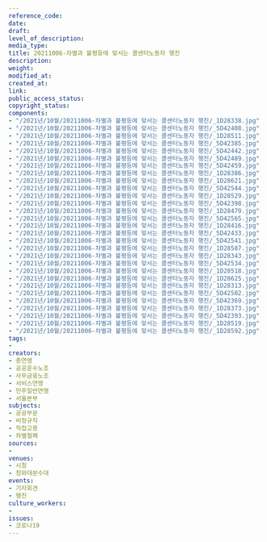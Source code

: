 ```yaml
---
reference_code: 
date: 
draft: 
level_of_description: 
media_type: 
title: 20211006-차별과 불평등에 맞서는 콜센터노동자 행진
description: 
weight: 
modified_at: 
created_at: 
link: 
public_access_status: 
copyright_status: 
components:
- "/2021년/10월/20211006-차별과 불평등에 맞서는 콜센터노동자 행진/_1D28338.jpg"
- "/2021년/10월/20211006-차별과 불평등에 맞서는 콜센터노동자 행진/_5D42408.jpg"
- "/2021년/10월/20211006-차별과 불평등에 맞서는 콜센터노동자 행진/_1D28511.jpg"
- "/2021년/10월/20211006-차별과 불평등에 맞서는 콜센터노동자 행진/_5D42385.jpg"
- "/2021년/10월/20211006-차별과 불평등에 맞서는 콜센터노동자 행진/_5D42442.jpg"
- "/2021년/10월/20211006-차별과 불평등에 맞서는 콜센터노동자 행진/_5D42489.jpg"
- "/2021년/10월/20211006-차별과 불평등에 맞서는 콜센터노동자 행진/_5D42459.jpg"
- "/2021년/10월/20211006-차별과 불평등에 맞서는 콜센터노동자 행진/_1D28386.jpg"
- "/2021년/10월/20211006-차별과 불평등에 맞서는 콜센터노동자 행진/_1D28621.jpg"
- "/2021년/10월/20211006-차별과 불평등에 맞서는 콜센터노동자 행진/_5D42544.jpg"
- "/2021년/10월/20211006-차별과 불평등에 맞서는 콜센터노동자 행진/_1D28529.jpg"
- "/2021년/10월/20211006-차별과 불평등에 맞서는 콜센터노동자 행진/_5D42398.jpg"
- "/2021년/10월/20211006-차별과 불평등에 맞서는 콜센터노동자 행진/_1D28479.jpg"
- "/2021년/10월/20211006-차별과 불평등에 맞서는 콜센터노동자 행진/_5D42565.jpg"
- "/2021년/10월/20211006-차별과 불평등에 맞서는 콜센터노동자 행진/_1D28416.jpg"
- "/2021년/10월/20211006-차별과 불평등에 맞서는 콜센터노동자 행진/_5D42433.jpg"
- "/2021년/10월/20211006-차별과 불평등에 맞서는 콜센터노동자 행진/_5D42541.jpg"
- "/2021년/10월/20211006-차별과 불평등에 맞서는 콜센터노동자 행진/_1D28587.jpg"
- "/2021년/10월/20211006-차별과 불평등에 맞서는 콜센터노동자 행진/_1D28343.jpg"
- "/2021년/10월/20211006-차별과 불평등에 맞서는 콜센터노동자 행진/_5D42534.jpg"
- "/2021년/10월/20211006-차별과 불평등에 맞서는 콜센터노동자 행진/_1D28518.jpg"
- "/2021년/10월/20211006-차별과 불평등에 맞서는 콜센터노동자 행진/_1D28625.jpg"
- "/2021년/10월/20211006-차별과 불평등에 맞서는 콜센터노동자 행진/_1D28313.jpg"
- "/2021년/10월/20211006-차별과 불평등에 맞서는 콜센터노동자 행진/_5D42502.jpg"
- "/2021년/10월/20211006-차별과 불평등에 맞서는 콜센터노동자 행진/_5D42369.jpg"
- "/2021년/10월/20211006-차별과 불평등에 맞서는 콜센터노동자 행진/_1D28373.jpg"
- "/2021년/10월/20211006-차별과 불평등에 맞서는 콜센터노동자 행진/_5D42393.jpg"
- "/2021년/10월/20211006-차별과 불평등에 맞서는 콜센터노동자 행진/_1D28519.jpg"
- "/2021년/10월/20211006-차별과 불평등에 맞서는 콜센터노동자 행진/_1D28592.jpg"
tags:
- 
creators:
- 총연맹
- 공공운수노조
- 사무금융노조
- 서비스연맹
- 민주일반연맹
- 서울본부
subjects:
- 공공부문
- 비정규직
- 직접고용
- 차별철폐
sources:
- 
venues:
- 시청
- 청와대분수대
events:
- 기자회견
- 행진
culture_workers:
- 
issues:
- 코로나19
---
```

